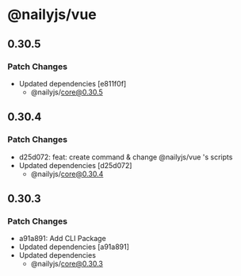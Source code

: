 # @nailyjs/vue

## 0.30.5

### Patch Changes

- Updated dependencies [e811f0f]
  - @nailyjs/core@0.30.5

## 0.30.4

### Patch Changes

- d25d072: feat: create command & change @nailyjs/vue 's scripts
- Updated dependencies [d25d072]
  - @nailyjs/core@0.30.4

## 0.30.3

### Patch Changes

- a91a891: Add CLI Package
- Updated dependencies [a91a891]
- Updated dependencies
  - @nailyjs/core@0.30.3
